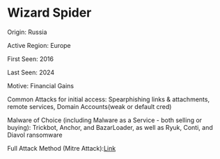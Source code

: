 # Wizard Spider

Origin: Russia

Active Region: Europe

First Seen: 2016

Last Seen: 2024

Motive: Financial Gains

Common Attacks for initial access: Spearphishing links & attachments, remote services, Domain Accounts(weak or default cred)

Malware of Choice (including Malware as a Service - both selling or buying): Trickbot, Anchor, and BazarLoader, as well as Ryuk, Conti, and Diavol ransomware

Full Attack Method (Mitre Attack):[Link](https://mitre-attack.github.io/attack-navigator//#layerURL=https%3A%2F%2Fattack.mitre.org%2Fgroups%2FG0102%2FG0102-enterprise-layer.json)
